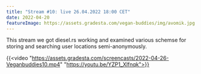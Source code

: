 ```yaml
---
title: "Stream #10: live 26.04.2022 18:00 CET"
date: 2022-04-20
featureImage: https://assets.gradesta.com/vegan-buddies/img/avomik.jpg
---
```


This stream we got diesel.rs working and examined various schemse for storing and searching user locations semi-anonymously.

{{<video "https://assets.gradesta.com/screencasts/2022-04-26-Veganbuddies10.mp4" "https://youtu.be/YZP1_Xlfnqk">}}


